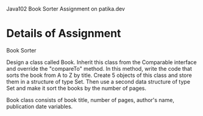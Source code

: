 Java102 Book Sorter Assignment on patika.dev

# Details of Assignment

Book Sorter

Design a class called Book. Inherit this class from the Comparable interface and override the "compareTo" method. In this method, write the code that sorts the book from A to Z by title. Create 5 objects of this class and store them in a structure of type Set. Then use a second data structure of type Set and make it sort the books by the number of pages.

Book class consists of book title, number of pages, author's name, publication date variables.
